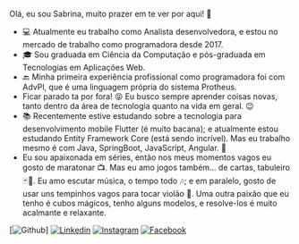 Olá, eu sou Sabrina, muito prazer em te ver por aqui! 👋
- 💻 Atualmente eu trabalho como Analista desenvolvedora, e estou no mercado de trabalho como programadora desde 2017.
- 🎓 Sou graduada em Ciência da Computação e pós-graduada em Tecnologias em Aplicações Web.
- 🔙 Minha primeira experiência profissional como programadora foi com AdvPl, que é uma linguagem própria do sistema Protheus.
- Ficar parado ta por fora! 😝 Eu busco sempre aprender coisas novas, tanto dentro da área de tecnologia quanto na vida em geral. 😉
- 📚 Recentemente estive estudando sobre a tecnologia para desenvolvimento mobile Flutter (é muito bacana); e atualmente estou estudando Entity Framework Core (está sendo incrível). Mas eu trabalho mesmo é com Java, SpringBoot, JavaScript, Angular. 🤗
- Eu sou apaixonada em séries, então nos meus momentos vagos eu gosto de maratonar 📺. Mas eu amo jogos também... de cartas, tabuleiro 🃏🎲. Eu amo escutar música, o tempo todo 🎶; e em paralelo, gosto de usar uns tempinhos vagos para tocar violão 🎸. Uma outra paixão que eu tenho é cubos mágicos, tenho alguns modelos, e resolve-los é muito acalmante e relaxante.

[![Github](https://img.shields.io/badge/-Github-24292e?logo=Github&logoColor=white&link=https://github.com/SabrinaKaren)]
[![Linkedin](https://img.shields.io/badge/-LinkedIn-0073b0?logo=Linkedin&logoColor=white&link=https://www.linkedin.com/in/sabrina-karen-b18740b6/)](https://www.linkedin.com/in/sabrina-karen-b18740b6/)
[![Instagram](https://img.shields.io/badge/-Instagram-ed4956?labelColor=ed4956&logo=instagram&logoColor=white&link=https://www.instagram.com/sabrina_karen_s/)](https://www.instagram.com/sabrina_karen_s/)
[![Facebook](https://img.shields.io/badge/-Facebook-1877f2?labelColor=blue&logo=facebook&logoColor=white&color=1877f2&link=https://www.facebook.com/sabrina.karen.75)](https://www.facebook.com/sabrina.karen.75)

